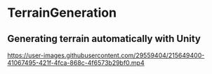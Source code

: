 # TerrainGeneration
 Generating terrain automatically with Unity
---



https://user-images.githubusercontent.com/29559404/215649400-41067495-421f-4fca-868c-4f6573b29bf0.mp4

